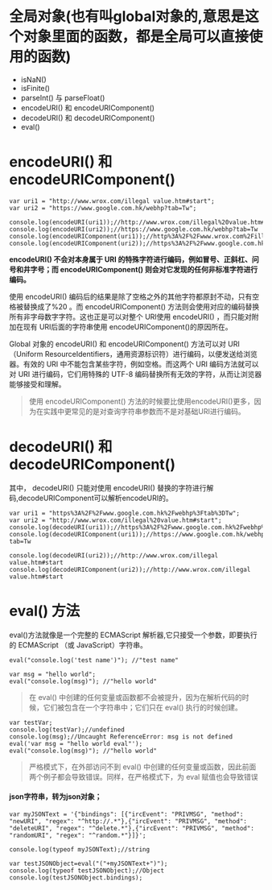 # 全局对象(也有叫global对象的,意思是这个对象里面的函数，都是全局可以直接使用的函数)

-  isNaN() 
-  isFinite() 
-  parseInt() 与 parseFloat()
-  encodeURI() 和 encodeURIComponent()
-  decodeURI() 和 decodeURIComponent()
-  eval()


# encodeURI() 和 encodeURIComponent()

    var uri1 = "http://www.wrox.com/illegal value.htm#start";
    var uri2 = "https://www.google.com.hk/webhp?tab=Tw";

    console.log(encodeURI(uri1));//http://www.wrox.com/illegal%20value.htm#start
    console.log(encodeURI(uri2));//https://www.google.com.hk/webhp?tab=Tw
    console.log(encodeURIComponent(uri1));//http%3A%2F%2Fwww.wrox.com%2Fillegal%20value.htm%23start
    console.log(encodeURIComponent(uri2));//https%3A%2F%2Fwww.google.com.hk%2Fwebhp%3Ftab%3DTw

**encodeURI() 不会对本身属于 URI 的特殊字符进行编码，例如冒号、正斜杠、问号和井字号；而 encodeURIComponent() 则会对它发现的任何非标准字符进行编码。**

使用 encodeURI() 编码后的结果是除了空格之外的其他字符都原封不动，只有空格被替换成了%20 。而 encodeURIComponent() 方法则会使用对应的编码替换所有非字母数字字符。这也正是可以对整个 URI使用 encodeURI() ，而只能对附加在现有 URI后面的字符串使用 encodeURIComponent()的原因所在。

Global 对象的 encodeURI() 和 encodeURIComponent() 方法可以对 URI（Uniform ResourceIdentifiers，通用资源标识符）进行编码，以便发送给浏览器。有效的 URI 中不能包含某些字符，例如空格。而这两个 URI 编码方法就可以对 URI 进行编码，它们用特殊的 UTF-8 编码替换所有无效的字符，从而让浏览器能够接受和理解。

>使用 encodeURIComponent() 方法的时候要比使用encodeURI()更多，因为在实践中更常见的是对查询字符串参数而不是对基础URI进行编码。

#  decodeURI() 和 decodeURIComponent()

其中， decodeURI() 只能对使用 encodeURI() 替换的字符进行解码,decodeURIComponent可以解析encodeURI的。

    var uri1 = "https%3A%2F%2Fwww.google.com.hk%2Fwebhp%3Ftab%3DTw";
    var uri2 = "http://www.wrox.com/illegal%20value.htm#start";
    console.log(decodeURI(uri1));//https%3A%2F%2Fwww.google.com.hk%2Fwebhp%3Ftab%3DTw
    console.log(decodeURIComponent(uri1));//https://www.google.com.hk/webhp?tab=Tw
    
    console.log(decodeURI(uri2));//http://www.wrox.com/illegal value.htm#start
    console.log(decodeURIComponent(uri2));//http://www.wrox.com/illegal value.htm#start

#  eval() 方法

eval()方法就像是一个完整的 ECMAScript 解析器,它只接受一个参数，即要执行的 ECMAScript （或 JavaScript）字符串。

    eval("console.log('test name')"); //"test name"

    var msg = "hello world";
    eval("console.log(msg)"); //"hello world"


> 在 eval() 中创建的任何变量或函数都不会被提升，因为在解析代码的时候，它们被包含在一个字符串中；它们只在 eval() 执行的时候创建。

    var testVar;
    console.log(testVar);//undefined
    console.log(msg);//Uncaught ReferenceError: msg is not defined
    eval('var msg = "hello world eval"');
    eval("console.log(msg)"); //"hello world"

> 严格模式下，在外部访问不到 eval() 中创建的任何变量或函数，因此前面两个例子都会导致错误。同样，在严格模式下，为 eval 赋值也会导致错误

#### json字符串，转为json对象；

    var myJSONText = '{"bindings": [{"ircEvent": "PRIVMSG", "method": "newURI", "regex": "^http://.*"},{"ircEvent": "PRIVMSG", "method": "deleteURI", "regex": "^delete.*"},{"ircEvent": "PRIVMSG", "method": "randomURI", "regex": "^random.*"}]}';

    console.log(typeof myJSONText);//string

    var testJSONObject=eval("("+myJSONText+")");
    console.log(typeof testJSONObject);//Object
    console.log(testJSONObject.bindings);

